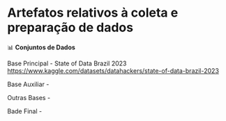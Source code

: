 # Artefatos relativos à coleta e preparação de dados

📊 **Conjuntos de Dados**

Base Principal - State of Data Brazil 2023
https://www.kaggle.com/datasets/datahackers/state-of-data-brazil-2023

Base Auxiliar - 

Outras Bases -

Bade Final -
